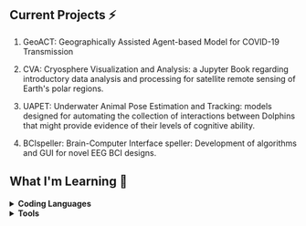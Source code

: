 ## Current Projects ⚡

1. GeoACT: Geographically Assisted Agent-based Model for COVID-19 Transmission

2. CVA: Cryosphere Visualization and Analysis: a Jupyter Book regarding introductory data analysis and processing for satellite remote sensing of Earth's polar regions.

3. UAPET: Underwater Animal Pose Estimation and Tracking: models designed for automating the collection of interactions between Dolphins that might provide evidence of their levels of cognitive ability.

4. BCIspeller: Brain-Computer Interface speller: Development of algorithms and GUI for novel EEG BCI designs.

## What I'm Learning 🌱

<details>
  <summary><strong>Coding Languages</strong></summary>

  
  Proficient: [Python](https://www.python.org/), [HTML](https://html.com/)/[CSS](https://developer.mozilla.org/en-US/docs/Web/CSS)/[JavaScript](https://www.javascript.com/), [SQL](https://docs.microsoft.com/en-us/sql/?view=sql-server-ver15), [LaTeX](https://www.latex-project.org/help/documentation/)

  Familiar: [Julia](https://docs.julialang.org/en/v1/), [R](https://www.r-project.org/other-docs.html), [MATLAB](https://www.mathworks.com/products/matlab.html)
</details>

<details> 
  <summary><strong>Tools</strong></summary>
  
  Coding: [Git](https://git-scm.com/doc), [VSCode](https://code.visualstudio.com/docs),  [Docker](https://docs.docker.com/)
  
<!--   Communication: [Medium](https://medium.com/), -->

  CAD software: SOLIDWORKS, AutoCAD, Siemens NX
  
  
  % To Learn: Need a project to put on profile: 
  % Tableau, Hadoop, Spark, PowerBI, NASA Core Flight Software, CUDA, Kubernetes, Scala
  % Pytorch, OpenCV
</details>
  
<!--
**Bailey-Man/Bailey-Man** is a ✨ _special_ ✨ repository because its `README.md` (this file) appears on your GitHub profile.

